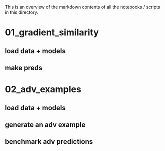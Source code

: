 This is an overview of the markdown contents of all the notebooks / scripts in this directory.

# 01_gradient_similarity


## load data + models

## make preds

# 02_adv_examples


## load data + models

## generate an adv example

## benchmark adv predictions

